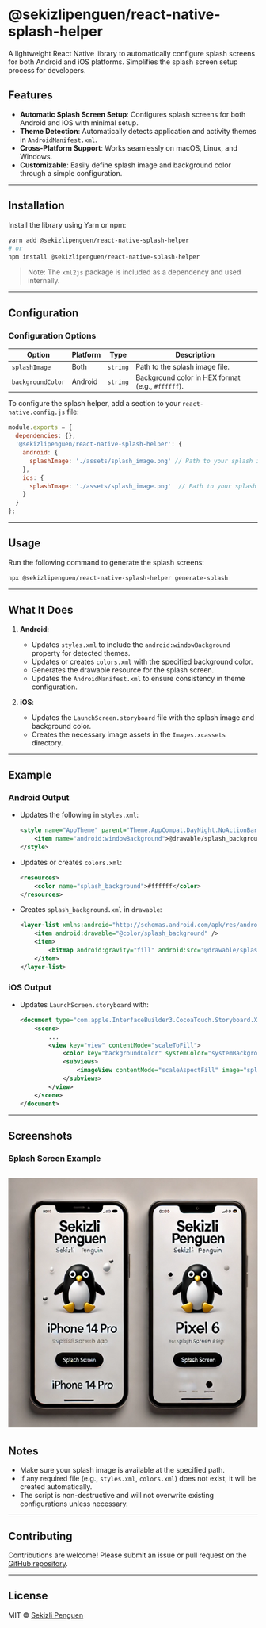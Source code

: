 # @sekizlipenguen/react-native-splash-helper

A lightweight React Native library to automatically configure splash screens for both Android and iOS platforms. Simplifies the splash screen setup process for developers.

## Features

- **Automatic Splash Screen Setup**: Configures splash screens for both Android and iOS with minimal setup.
- **Theme Detection**: Automatically detects application and activity themes in `AndroidManifest.xml`.
- **Cross-Platform Support**: Works seamlessly on macOS, Linux, and Windows.
- **Customizable**: Easily define splash image and background color through a simple configuration.

---

## Installation

Install the library using Yarn or npm:

```bash
yarn add @sekizlipenguen/react-native-splash-helper
# or
npm install @sekizlipenguen/react-native-splash-helper
```

> Note: The `xml2js` package is included as a dependency and used internally.

---

## Configuration

### Configuration Options

| Option                  | Platform | Type     | Description                                                            |
|-------------------------|----------|----------|------------------------------------------------------------------------|
| `splashImage`           | Both     | `string` | Path to the splash image file.                                         |
| `backgroundColor`       | Android  | `string` | Background color in HEX format (e.g., `#ffffff`).                      |

To configure the splash helper, add a section to your `react-native.config.js` file:

```javascript
module.exports = {
  dependencies: {},
  '@sekizlipenguen/react-native-splash-helper': {
    android: {
      splashImage: './assets/splash_image.png' // Path to your splash image
    },
    ios: {
      splashImage: './assets/splash_image.png'  // Path to your splash image
    }
  }
};
```

---

## Usage

Run the following command to generate the splash screens:

```bash
npx @sekizlipenguen/react-native-splash-helper generate-splash
```

---

## What It Does

1. **Android**:

    - Updates `styles.xml` to include the `android:windowBackground` property for detected themes.
    - Updates or creates `colors.xml` with the specified background color.
    - Generates the drawable resource for the splash screen.
    - Updates the `AndroidManifest.xml` to ensure consistency in theme configuration.

2. **iOS**:

    - Updates the `LaunchScreen.storyboard` file with the splash image and background color.
    - Creates the necessary image assets in the `Images.xcassets` directory.

---

## Example

### Android Output

- Updates the following in `styles.xml`:
  ```xml
  <style name="AppTheme" parent="Theme.AppCompat.DayNight.NoActionBar">
      <item name="android:windowBackground">@drawable/splash_background</item>
  </style>
  ```
- Updates or creates `colors.xml`:
  ```xml
  <resources>
      <color name="splash_background">#ffffff</color>
  </resources>
  ```
- Creates `splash_background.xml` in `drawable`:
  ```xml
  <layer-list xmlns:android="http://schemas.android.com/apk/res/android">
      <item android:drawable="@color/splash_background" />
      <item>
          <bitmap android:gravity="fill" android:src="@drawable/splash_image" />
      </item>
  </layer-list>
  ```

### iOS Output

- Updates `LaunchScreen.storyboard` with:
  ```xml
  <document type="com.apple.InterfaceBuilder3.CocoaTouch.Storyboard.XIB" ...>
      <scene>
          ...
          <view key="view" contentMode="scaleToFill">
              <color key="backgroundColor" systemColor="systemBackgroundColor" />
              <subviews>
                  <imageView contentMode="scaleAspectFill" image="splash_image" ... />
              </subviews>
          </view>
      </scene>
  </document>
  ```

---

## Screenshots

###  Splash Screen Example
![Android Splash Screen](assets/splash_1.webp)
---

## Notes

- Make sure your splash image is available at the specified path.
- If any required file (e.g., `styles.xml`, `colors.xml`) does not exist, it will be created automatically.
- The script is non-destructive and will not overwrite existing configurations unless necessary.

---

## Contributing

Contributions are welcome! Please submit an issue or pull request on the [GitHub repository](https://github.com/sekizlipenguen/react-native-splash-helper).

---

## License

MIT © [Sekizli Penguen](https://github.com/sekizlipenguen)


